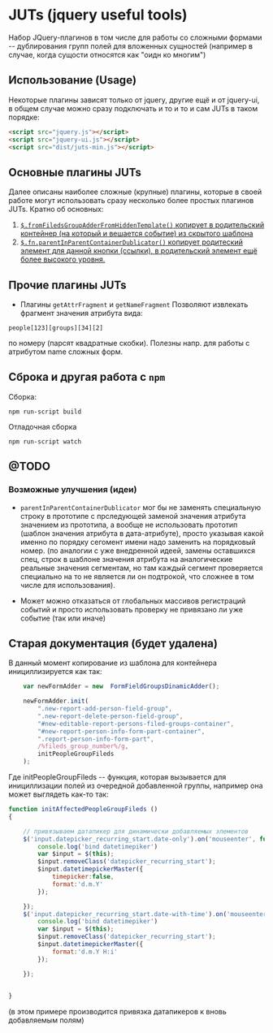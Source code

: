 # JUTs (jquery useful tools)

Набор JQuery-плагинов в том числе для работы со сложными формами --
дублирования групп полей для вложенных сущностей (например в случае,
когда сущости относятся как "оидн ко многим")

## Использование (Usage)

Некоторые плагины зависят только от jquery, другие ещё и от jquery-ui, 
в общем случае можно сразу подключать и то и то и сам JUTs в таком порядке:

```html
<script src="jquery.js"></script> 
<script src="jquery-ui.js"></script> 
<script src="dist/juts-min.js"></script> 
```

## Основные плагины JUTs

Далее описаны наиболее сложные (крупные) плагины, которые в своей работе могут использовать 
сразу несколько более простых плагинов JUTs.
Кратно об основных:
1. [`$.fromFiledsGroupAdderFromHiddenTemplate()`  копирует в родительский контейнер 
(на который и вешается событие) из скрытого шаблона](docs/fromFiledsGroupAdderFromHiddenTemplate.md)
2. [`$.fn.parentInParentContainerDublicator()`  копирует родитеский элемент для данной кнопки (ссылки), 
в родительский элемент ещё более высокого уровня.](docs/parentInParentContainerDublicator.md)


## Прочие плагины JUTs

* Плагины `getAttrFragment` и `getNameFragment` 
Позволяют извлекать фрагмент значения атрибута вида:
```
people[123][groups][34][2]
```
 по номеру (парсят квадратные скобки). Полезны напр. для работы с атрибутом name сложных форм.


## Сброка и другая работа с `npm`

Сборка:
```shell
npm run-script build
```
Отладочная сборка
```shell
npm run-script watch
```

## @TODO 


### Возможные улучшения (идеи)

* `parentInParentContainerDublicator` мог бы не заменять специальную строку в прототипе с прследующей заменой значения
атрибута значением из прототипа, 
а вообще не использовать прототип (шаблон значения атрибута в дата-атрибуте), просто указывая какой именно по порядку сегомент имени надо заменить на порядковый номер.
(по аналогии с уже внедренной идеей, замены оставшихся спец,
 строк в шаблоне значения атрибута на аналогические реальные значения сегментам, но там 
каждый сегмент проверяется специально на то не является ли он подтрокой, что сложнее в том числе для использования). 

* Может можно отказаться от глобальных массивов регистраций событий 
 и просто использовать проверку не привязано ли уже событие (так или иначе)

##  Старая документация (будет удалена) 
В данный момент копирование из шаблона для контейнера инициллизируется как так:

```javascript
    var newFormAdder = new  FormFieldGroupsDinamicAdder();

    newFormAdder.init(
        ".new-report-add-person-field-group",
        ".new-report-delete-person-field-group",
        "#new-editable-report-persons-filed-groups-container",
        "#new-report-person-info-form-part-container",
        ".report-person-info-form-part",
        /%fileds_group_number%/g,
        initPeopleGroupFileds
    );
```

Где initPeopleGroupFileds -- функция, которая вызывается для инициллизации
полей из очередной добавленной группы, например она может выглядеть как-то так:

```javascript
function initAffectedPeopleGroupFileds ()
{

    // привязываем датапикер для динамически добавляемых элементов
    $('input.datepicker_recurring_start.date-only').on('mouseenter', function(){
        console.log('bind datetimepiker')
        var $input = $(this);
        $input.removeClass('datepicker_recurring_start');
        $input.datetimepickerMaster({
            timepicker:false,
            format:'d.m.Y'
        });

    });
    $('input.datepicker_recurring_start.date-with-time').on('mouseenter', function(){
        console.log('bind datetimepiker')
        var $input = $(this);
        $input.removeClass('datepicker_recurring_start');
        $input.datetimepickerMaster({
            format:'d.m.Y H:i'
        });

    });

    
}
``` 

(в этом примере производится привязка датапикеров к вновь добавляемым полям)
